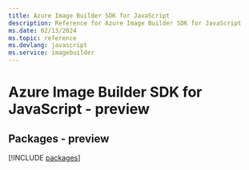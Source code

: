 ```yaml
---
title: Azure Image Builder SDK for JavaScript
description: Reference for Azure Image Builder SDK for JavaScript
ms.date: 02/13/2024
ms.topic: reference
ms.devlang: javascript
ms.service: imagebuilder
---
```

# Azure Image Builder SDK for JavaScript - preview
## Packages - preview
[!INCLUDE [packages](image-builder-index.md)]